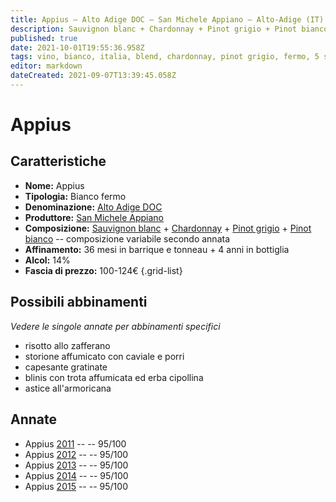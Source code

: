 ```yaml
---
title: Appius – Alto Adige DOC – San Michele Appiano – Alto-Adige (IT) – 100-124€ – 5★
description: Sauvignon blanc + Chardonnay + Pinot grigio + Pinot bianco | Risotto allo zafferano – Storione affumicato con caviale e porri – Capesante gratinate – Blinis con trota affumicata ed erba cipollina – Astice all'armoricana
published: true
date: 2021-10-01T19:55:36.958Z
tags: vino, bianco, italia, blend, chardonnay, pinot grigio, fermo, 5 stelle, alto-adige, sauvignon blanc, risotto allo zafferano, storione affumicato con caviale e porri, capesante gratinate, blinis con trota affumicata ed erba cipollina, astice all'armoricana, 100-124€
editor: markdown
dateCreated: 2021-09-07T13:39:45.058Z
---
```


# Appius

## Caratteristiche
- **Nome:** Appius
- **Tipologia:** Bianco fermo 
- **Denominazione:** [Alto Adige DOC](/denominazioni/Italia/Alto-Adige/DOC/Alto-Adige)
- **Produttore:** [San Michele Appiano](/produttori/Italia/Alto-Adige/San-Michele-Appiano) 
- **Composizione:** [Sauvignon blanc](/vitigni/Francia/bacca-bianca/sauvignon-blanc) + [Chardonnay](/vitigni/Francia/bacca-bianca/chardonnay) +  [Pinot grigio](/vitigni/Italia/bacca-bianca/pinot-grigio) + [Pinot bianco](/vitigni/Italia/bacca-bianca/pinot-bianco) -- composizione variabile secondo annata
- **Affinamento:** 36 mesi in barrique e tonneau + 4 anni in bottiglia
- **Alcol:** 14%
- **Fascia di prezzo:** 100-124€
{.grid-list}




## Possibili abbinamenti
*Vedere le singole annate per abbinamenti specifici*

- risotto allo zafferano
- storione affumicato con caviale e porri
- capesante gratinate
- blinis con trota affumicata ed erba cipollina
- astice all'armoricana

## Annate
- Appius [2011](/vini/Italia/Alto-Adige/San-Michele-Appiano/Appius/2011) -- <span class="star-5"></span> -- 95/100
- Appius [2012](/vini/Italia/Alto-Adige/San-Michele-Appiano/Appius/2012) -- <span class="star-5"></span> -- 95/100
- Appius [2013](/vini/Italia/Alto-Adige/San-Michele-Appiano/Appius/2013) -- <span class="star-5"></span> -- 95/100 
- Appius [2014](/vini/Italia/Alto-Adige/San-Michele-Appiano/Appius/2014) -- <span class="star-5"></span> -- 95/100 
- Appius [2015](/vini/Italia/Alto-Adige/San-Michele-Appiano/Appius/2015) -- <span class="star-5"></span> -- 95/100